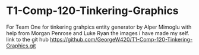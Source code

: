 # T1-Comp-120-Tinkering-Graphics
For Team One for tinkering grahpics entity generator by Alper Mimoglu with help from Morgan Penrose and Luke Ryan the images i have made my self.
link to the git hub https://github.com/GeorgeW420/T1-Comp-120-Tinkering-Graphics.git
